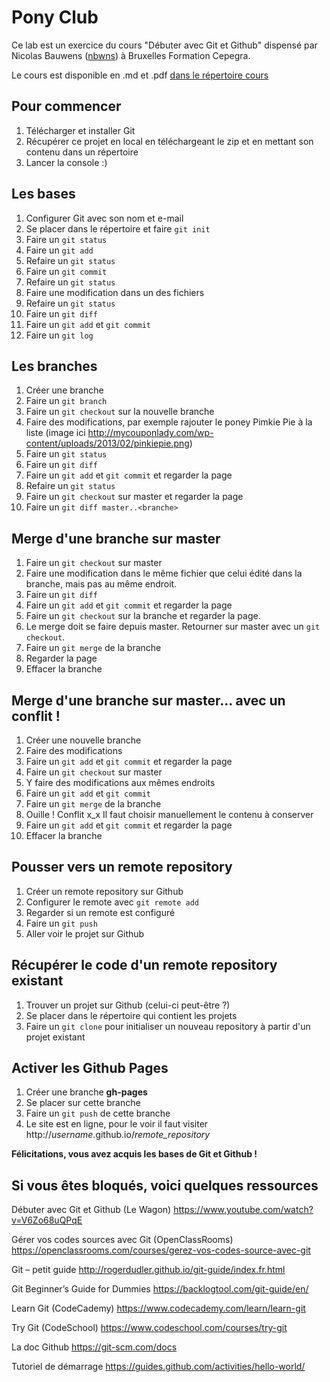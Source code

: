 # Pony Club

Ce lab est un exercice du cours "Débuter avec Git et Github" dispensé par Nicolas Bauwens ([nbwns](https://github.com/nbwns)) à Bruxelles Formation Cepegra.

Le cours est disponible en .md et .pdf [dans le répertoire cours](cours/)

## Pour commencer

1. Télécharger et installer Git
2. Récupérer ce projet en local en téléchargeant le zip et en mettant son contenu dans un répertoire 
3. Lancer la console :)

## Les bases

1. Configurer Git avec son nom et e-mail
2. Se placer dans le répertoire et faire `git init`
3. Faire un `git status`
4. Faire un `git add`
5. Refaire un `git status`
6. Faire un `git commit`
7. Refaire un `git status`
8. Faire une modification dans un des fichiers
9. Refaire un `git status`
10. Faire un `git diff`
11. Faire un `git add` et `git commit`
12. Faire un `git log`

## Les branches

1. Créer une branche
2. Faire un `git branch`
3. Faire un `git checkout` sur la nouvelle branche
4. Faire des modifications, par exemple rajouter le poney Pimkie Pie à la liste (image ici http://mycouponlady.com/wp-content/uploads/2013/02/pinkiepie.png)
5. Faire un `git status`
6. Faire un `git diff`
7. Faire un `git add` et `git commit` et regarder la page
8. Refaire un `git status`
9. Faire un `git checkout` sur master et regarder la page
10. Faire un `git diff master..<branche>`

## Merge d'une branche sur master

1. Faire un `git checkout` sur master
2. Faire une modification dans le même fichier que celui édité dans la branche, mais pas au même endroit.
3. Faire un `git diff`
4. Faire un `git add` et `git commit` et regarder la page
5. Faire un `git checkout` sur la branche et regarder la page.
6. Le merge doit se faire depuis master. Retourner sur master avec un `git checkout`.
7. Faire un `git merge` de la branche
8. Regarder la page
6. Effacer la branche

## Merge d'une branche sur master... avec un conflit !

1. Créer une nouvelle branche
2. Faire des modifications
3. Faire un `git add` et `git commit` et regarder la page
4. Faire un `git checkout` sur master
5. Y faire des modifications aux mêmes endroits
6. Faire un `git add` et `git commit`
7. Faire un `git merge` de la branche
8. Ouille ! Conflit x_x Il faut choisir manuellement le contenu à conserver
9. Faire un `git add` et `git commit` et regarder la page
10. Effacer la branche

## Pousser vers un remote repository

1. Créer un remote repository sur Github
2. Configurer le remote avec `git remote add`
3. Regarder si un remote est configuré 
4. Faire un `git push`
5. Aller voir le projet sur Github

## Récupérer le code d'un remote repository existant

1. Trouver un projet sur Github (celui-ci peut-être ?)
2. Se placer dans le répertoire qui contient les projets
3. Faire un `git clone` pour initialiser un nouveau repository à partir d'un projet existant

## Activer les Github Pages

1. Créer une branche **gh-pages**
2. Se placer sur cette branche
3. Faire un `git push` de cette branche
4. Le site est en ligne, pour le voir il faut visiter http://*username*.github.io/*remote_repository*

**Félicitations, vous avez acquis les bases de Git et Github !** 

## Si vous êtes bloqués, voici quelques ressources

Débuter avec Git et Github (Le Wagon)
https://www.youtube.com/watch?v=V6Zo68uQPqE 

Gérer vos codes sources avec Git (OpenClassRooms)
https://openclassrooms.com/courses/gerez-vos-codes-source-avec-git 

Git – petit guide
http://rogerdudler.github.io/git-guide/index.fr.html 

Git Beginner’s Guide for Dummies
https://backlogtool.com/git-guide/en/ 

Learn Git (CodeCademy)
https://www.codecademy.com/learn/learn-git 

Try Git (CodeSchool)
https://www.codeschool.com/courses/try-git 

La doc Github
https://git-scm.com/docs 

Tutoriel de démarrage
https://guides.github.com/activities/hello-world/ 
